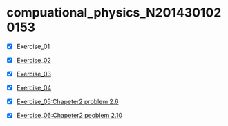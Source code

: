 # compuational_physics_N2014301020153
- [x] Exercise_01
- [x] [Exercise_02](https://www.zybuluo.com/xunshuideyu/note/497144)
- [x] [Exercise_03](https://www.zybuluo.com/xunshuideyu/note/512776)
- [x] [Exercise_04](https://www.zybuluo.com/xunshuideyu/note/520797)
- [x] [Exercise_05:Chapeter2 problem 2.6](https://www.zybuluo.com/xunshuideyu/note/533569)
- [x] [Exercise_06:Chapeter2 peoblem 2.10](https://www.zybuluo.com/xunshuideyu/note/542232)

